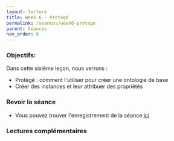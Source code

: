 ```yaml
---
layout: lecture
title: Week 6 - Protégé
permalink: /seances/week6-protege
parent: Séances
nav_order: 6
---
```



### Objectifs:

Dans cette sixième leçon, nous verrons :

- Protégé : comment l'utiliser pour créer une ontologie de base
- Créer des instances et leur attribuer des propriétés


### Revoir la séance
 
- Vous pouvez trouver l'enregistrement de la séance [ici](https://mediaserver.unige.ch/play/161301)

### Lectures complémentaires









